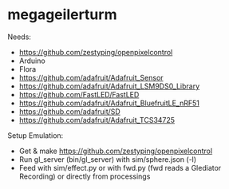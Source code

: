 # megageilerturm

Needs:

* https://github.com/zestyping/openpixelcontrol
* Arduino
* Flora
* https://github.com/adafruit/Adafruit_Sensor
* https://github.com/adafruit/Adafruit_LSM9DS0_Library
* https://github.com/FastLED/FastLED
* https://github.com/adafruit/Adafruit_BluefruitLE_nRF51
* https://github.com/adafruit/SD
* https://github.com/adafruit/Adafruit_TCS34725

Setup Emulation:

* Get & make https://github.com/zestyping/openpixelcontrol
* Run gl_server (bin/gl_server) with sim/sphere.json (-l)
* Feed with sim/effect.py or with fwd.py (fwd reads a Glediator Recording) or directly from processings
